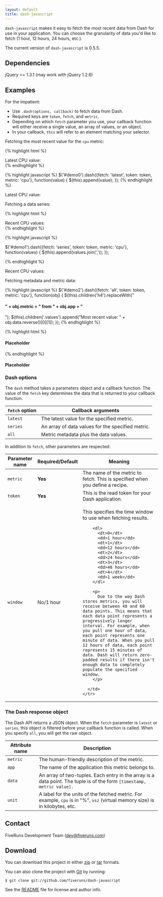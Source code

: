 ```yaml
---
layout: default
title: dash-javascript
---
```


`dash-javascript` makes it easy to fetch the most recent data from Dash for use in your application. You can choose the granularity of data you'd like to fetch (1 hour, 12 hours, 24 hours, etc.).

The current version of `dash-javascript` is 0.5.5.

## Dependencies

jQuery &gt;= 1.3.1 (may work with jQuery 1.2.6)

## Examples

For the impatient:

* Use `.dash(options, callback)` to fetch data from Dash. 
* Required keys are `token`, `fetch`, and `metric`.
* Depending on which `fetch` parameter you use, your callback function will either receive a single value, an array of values, or an object.
* In your callback, `this` will refer to an element matching your selector.

Fetching the most recent value for the `cpu` metric:

{% highlight html %}
<div id="demo0">
  Latest CPU value: 
</div>
{% endhighlight %}

{% highlight javascript %}
$('#demo0').dash({fetch: 'latest', token: token, metric: 'cpu'},
  function(value) {
    $(this).append(value);
});
{% endhighlight %}

<div id="demo0">
  Latest CPU value: 
</div>

Fetching a data series:

{% highlight html %}
<div id="demo1">
  Recent CPU values:
</div>
{% endhighlight %}

{% highlight javascript %}

$('#demo1').dash({fetch: 'series', token: token, metric: 'cpu'},
  function(values) {
    $(this).append(values.join(','));
  });

{% endhighlight %}

<div id="demo1">
  Recent CPU values:
</div>

Fetching metadata and metric data:

{% highlight javascript %}
$('#demo2').dash({fetch: 'all', token: token, metric: 'cpu'},
  function(obj) {
    $(this).children('h4').replaceWith("<h4>" + obj.metric + " from " + obj.app + "</h4>");
    $(this).children('.values').append("Most recent value: " + obj.data.reverse()[0][1]);
  });
{% endhighlight %}

{% highlight html %}
<div id="demo2">
  <h4>Placeholder</h4>
  
  <p class="values"></p>
</div>
{% endhighlight %}

<div id="demo2">
  <h4>Placeholder</h4>
  
  <p class="values"></p>
</div>

### Dash options

The `dash` method takes a parameters object and a callback function. The value of the `fetch` key determines the data that is returned to your callback function.

<table>
  <thead>
    <th><code>fetch</code> option</th>
    <th>Callback arguments</th>
  </thead>
  
  <tbody>
    <tr>
      <td><code>latest</code></td>
      <td>The latest value for the specified metric.</td>
    </tr>
    <tr>
      <td><code>series</code></td>
      <td>An array of data values for the specified metric.</td>
    </tr>
    <tr>
      <td><code>all</code></td>
      <td>Metric metadata plus the data values.</td>
    </tr>
  </tbody>
</table>

In addition to `fetch`, other parameters are respected:

<table>
  <thead>
    <th>Parameter name</th>
    <th>Required/Default</th>
    <th>Meaning</th>
  </thead>
  
  <tbody>
    <tr>
      <td><code>metric</code></td>
      <td><strong>Yes</strong></td>
      <td>The name of the metric to fetch. This is specified when you define a recipe.</td>
    </tr>
    <tr>
      <td><code>token</code></td>
      <td><strong>Yes</strong></td>
      <td>This is the read token for your Dash application.</td>
    </tr>
    <tr>
      <td><code>window</code></td>
      <td>No/1 hour</td>
      <td>
        <p>
          This specifies the time window to use when fetching results.
        </p>
        
        <dl>
          <dt>0</dt>
          <dd>1 hour</dd>
          <dt>1</dt>
          <dd>12 hours</dd>
          <dt>2</dt>
          <dd>24 hours</dd>
          <dt>3</dt>
          <dd>48 hours</dd>
          <dt>4</dt>
          <dd>1 week</dd>
        </dl>
        
        <p>
          Due to the way Dash stores metrics, you will receive between 48 and 60 data points. This means that each data point represents a progressively longer interval. For example, when you pull one hour of data, each point represents one minute of data. When you pull 12 hours of data, each point represents 15 minutes of data. Dash will return zero-padded results if there isn't enough data to completely populate the specified window.
        </p>
        
      </td>
    </tr>
  </tbody>
</table>

### The Dash response object

The Dash API returns a JSON object. When the `fetch` parameter is `latest` or `series`, this object is filtered before your callback function is called. When you specify `all`, you will get the raw object.

<table>
  <thead>
    <th>Attribute name</th>
    <th>Description</th>
  </thead>
  
  <tbody>
    <tr>
      <td><code>metric</code></td>
      <td>The human-friendly description of the metric.</td>
    </tr>
    <tr>
      <td><code>app</code></td>
      <td>The name of the application this metric belongs to.</td>
    </tr>
    <tr>
      <td><code>data</code></td>
      <td>An array of two-tuples. Each entry in the array is a data point. The tuple is of the form <code>[timestamp, metric value].</code></td>
    </tr>
    <tr>
      <td><code>unit</code></td>
      <td>A label for the units of the fetched metric. For example, <code>cpu</code> is in "%", <code>vsz</code> (virtual memory size) is in kilobytes, etc.</td>
    </tr>
  </tbody>
</table>

## Contact

FiveRuns Development Team (dev@fiveruns.com)

## Download

You can download this project in either <a href="http://github.com/fiveruns/dash-javascript/zipball/master">zip</a> or <a href="http://github.com/fiveruns/dash-javascript/tarball/master">tar</a> formats.

You can also clone the project with <a href="http://git-scm.com">Git</a> by running:

    $ git clone git://github.com/fiveruns/dash-javascript

See the [README](http://github.com/fiveruns/dash-javascript/tree/master "fiveruns's dash-javascript at master - GitHub") file for license and author info.

<script type="text/javascript" charset="utf-8">
  
  $(function() {
    var token = 'b1b546e3b454d17cd7a61987e9d8087c2eca0336';
    
    $('#demo0').dash({fetch: 'latest', token: token, metric: 'cpu'},
      function(value) {
        $(this).append(value);
      });
    
    $('#demo1').dash({fetch: 'series', token: token, metric: 'cpu'},
      function(values) {
        $(this).append(values.join(','));
      });
      
    $('#demo2').dash({fetch: 'all', token: token, metric: 'cpu'},
      function(obj) {
        $(this).children('h4').replaceWith("<h4>" + obj.metric + " from " + obj.app + "</h4>");
        $(this).children('.values').append("Most recent value: " + obj.data.reverse()[0][1]);
      });
  });
  
</script>
